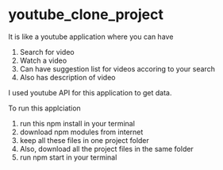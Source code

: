 # youtube_clone_project

It is like a youtube application where you can have

1. Search for video
2. Watch a video
3. Can have suggestion list for videos accoring to your search
4. Also has description of video

I used youtube API for this application to get data.

To run this applciation

1. run this npm install in your terminal
2. download npm modules from internet
3. keep all these files in one project folder
4. Also, download all the project files in the same folder
5. run npm start in your terminal
